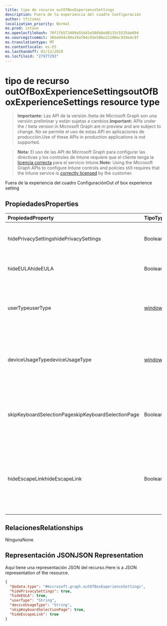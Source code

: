 ```yaml
---
title: tipo de recurso outOfBoxExperienceSettings
description: Fuera de la experiencia del cuadro Configuración
author: tfitzmac
localization_priority: Normal
ms.prod: intune
ms.openlocfilehash: 70f1fb573409a55dd1e586b8e88133c5535de894
ms.sourcegitcommit: 36be044c89a19af84c93e586e22200ec919e4c9f
ms.translationtype: MT
ms.contentlocale: es-ES
ms.lasthandoff: 01/12/2019
ms.locfileid: "27977293"
---
```

# <a name="outofboxexperiencesettings-resource-type"></a><span data-ttu-id="7aebc-103">tipo de recurso outOfBoxExperienceSettings</span><span class="sxs-lookup"><span data-stu-id="7aebc-103">outOfBoxExperienceSettings resource type</span></span>

> <span data-ttu-id="7aebc-104">**Importante:** Las API de la versión /beta de Microsoft Graph son una versión preliminar y están sujetas a cambios.</span><span class="sxs-lookup"><span data-stu-id="7aebc-104">**Important:** APIs under the / beta version in Microsoft Graph are in preview and are subject to change.</span></span> <span data-ttu-id="7aebc-105">No se permite el uso de estas API en aplicaciones de producción.</span><span class="sxs-lookup"><span data-stu-id="7aebc-105">Use of these APIs in production applications is not supported.</span></span>

> <span data-ttu-id="7aebc-106">**Nota:** El uso de las API de Microsoft Graph para configurar las directivas y los controles de Intune requiere que el cliente tenga la [licencia correcta](https://go.microsoft.com/fwlink/?linkid=839381) para el servicio Intune.</span><span class="sxs-lookup"><span data-stu-id="7aebc-106">**Note:** Using the Microsoft Graph APIs to configure Intune controls and policies still requires that the Intune service is [correctly licensed](https://go.microsoft.com/fwlink/?linkid=839381) by the customer.</span></span>

<span data-ttu-id="7aebc-107">Fuera de la experiencia del cuadro Configuración</span><span class="sxs-lookup"><span data-stu-id="7aebc-107">Out of box experience setting</span></span>
## <a name="properties"></a><span data-ttu-id="7aebc-108">Propiedades</span><span class="sxs-lookup"><span data-stu-id="7aebc-108">Properties</span></span>
|<span data-ttu-id="7aebc-109">Propiedad</span><span class="sxs-lookup"><span data-stu-id="7aebc-109">Property</span></span>|<span data-ttu-id="7aebc-110">Tipo</span><span class="sxs-lookup"><span data-stu-id="7aebc-110">Type</span></span>|<span data-ttu-id="7aebc-111">Descripción</span><span class="sxs-lookup"><span data-stu-id="7aebc-111">Description</span></span>|
|:---|:---|:---|
|<span data-ttu-id="7aebc-112">hidePrivacySettings</span><span class="sxs-lookup"><span data-stu-id="7aebc-112">hidePrivacySettings</span></span>|<span data-ttu-id="7aebc-113">Booleano</span><span class="sxs-lookup"><span data-stu-id="7aebc-113">Boolean</span></span>|<span data-ttu-id="7aebc-114">Mostrar u ocultar opciones de privacidad para los usuarios</span><span class="sxs-lookup"><span data-stu-id="7aebc-114">Show or hide privacy settings to user</span></span>|
|<span data-ttu-id="7aebc-115">hideEULA</span><span class="sxs-lookup"><span data-stu-id="7aebc-115">hideEULA</span></span>|<span data-ttu-id="7aebc-116">Booleano</span><span class="sxs-lookup"><span data-stu-id="7aebc-116">Boolean</span></span>|<span data-ttu-id="7aebc-117">Mostrar u ocultar los términos de licencia para el usuario</span><span class="sxs-lookup"><span data-stu-id="7aebc-117">Show or hide EULA to user</span></span>|
|<span data-ttu-id="7aebc-118">userType</span><span class="sxs-lookup"><span data-stu-id="7aebc-118">userType</span></span>|[<span data-ttu-id="7aebc-119">windowsUserType</span><span class="sxs-lookup"><span data-stu-id="7aebc-119">windowsUserType</span></span>](../resources/intune-enrollment-windowsusertype.md)|<span data-ttu-id="7aebc-120">Tipo de usuario.</span><span class="sxs-lookup"><span data-stu-id="7aebc-120">Type of user.</span></span> <span data-ttu-id="7aebc-121">Los valores posibles son: `administrator` y `standard`.</span><span class="sxs-lookup"><span data-stu-id="7aebc-121">Possible values are: `administrator`, `standard`.</span></span>|
|<span data-ttu-id="7aebc-122">deviceUsageType</span><span class="sxs-lookup"><span data-stu-id="7aebc-122">deviceUsageType</span></span>|[<span data-ttu-id="7aebc-123">windowsDeviceUsageType</span><span class="sxs-lookup"><span data-stu-id="7aebc-123">windowsDeviceUsageType</span></span>](../resources/intune-enrollment-windowsdeviceusagetype.md)|<span data-ttu-id="7aebc-124">Tipo de autenticación de combinación AAD.</span><span class="sxs-lookup"><span data-stu-id="7aebc-124">AAD join authentication type.</span></span> <span data-ttu-id="7aebc-125">Los valores posibles son: `singleUser` y `shared`.</span><span class="sxs-lookup"><span data-stu-id="7aebc-125">Possible values are: `singleUser`, `shared`.</span></span>|
|<span data-ttu-id="7aebc-126">skipKeyboardSelectionPage</span><span class="sxs-lookup"><span data-stu-id="7aebc-126">skipKeyboardSelectionPage</span></span>|<span data-ttu-id="7aebc-127">Booleano</span><span class="sxs-lookup"><span data-stu-id="7aebc-127">Boolean</span></span>|<span data-ttu-id="7aebc-128">Si el conjunto y, a continuación, omitir la selección de teclado página si se establecen el idioma y región</span><span class="sxs-lookup"><span data-stu-id="7aebc-128">If set, then skip the keyboard selection page if Language and Region are set</span></span>|
|<span data-ttu-id="7aebc-129">hideEscapeLink</span><span class="sxs-lookup"><span data-stu-id="7aebc-129">hideEscapeLink</span></span>|<span data-ttu-id="7aebc-130">Booleano</span><span class="sxs-lookup"><span data-stu-id="7aebc-130">Boolean</span></span>|<span data-ttu-id="7aebc-131">Si se establece en true, a continuación, el usuario no se puede iniciar a través de con una cuenta diferente, en el inicio de sesión de compañía</span><span class="sxs-lookup"><span data-stu-id="7aebc-131">If set to true, then the user can't start over with different account, on company sign-in</span></span>|

## <a name="relationships"></a><span data-ttu-id="7aebc-132">Relaciones</span><span class="sxs-lookup"><span data-stu-id="7aebc-132">Relationships</span></span>
<span data-ttu-id="7aebc-133">Ninguna</span><span class="sxs-lookup"><span data-stu-id="7aebc-133">None</span></span>
## <a name="json-representation"></a><span data-ttu-id="7aebc-134">Representación JSON</span><span class="sxs-lookup"><span data-stu-id="7aebc-134">JSON Representation</span></span>
<span data-ttu-id="7aebc-135">Aquí tiene una representación JSON del recurso.</span><span class="sxs-lookup"><span data-stu-id="7aebc-135">Here is a JSON representation of the resource.</span></span>
<!-- {
  "blockType": "resource",
  "@odata.type": "microsoft.graph.outOfBoxExperienceSettings"
}
-->
``` json
{
  "@odata.type": "#microsoft.graph.outOfBoxExperienceSettings",
  "hidePrivacySettings": true,
  "hideEULA": true,
  "userType": "String",
  "deviceUsageType": "String",
  "skipKeyboardSelectionPage": true,
  "hideEscapeLink": true
}
```





